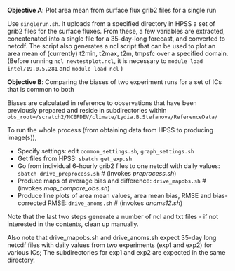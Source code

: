 **Objective A**: Plot area mean from surface flux grib2 files for a single run

Use `singlerun.sh`. It uploads from a specified directory in HPSS a set of grib2 files for the surface fluxes. From these, a few variables are extracted, concatenated into a single file for a 35-day-long forecast, and converted to netcdf. The script also generates a ncl script that can be used to plot an area mean of (currently) t2min, t2max, t2m, tmpsfc over a specified domain. (Before running `ncl newtestplot.ncl`, it is necessary to `module load intel/19.0.5.281` and `module load ncl`  )


**Objective B**: Comparing the biases of two experiment runs for a set of ICs that is common to both

Biases are calculated in reference to observations that have been previously prepared and reside in subdirectories within `obs_root=/scratch2/NCEPDEV/climate/Lydia.B.Stefanova/ReferenceData/`

To run the whole process (from obtaining data from HPSS to producing image(s)),

- Specify settings: edit `common_settings.sh`, `graph_settings.sh`
- Get files from HPSS: `sbatch get_exp.sh`
- Go from individual 6-hourly grib2 files to one netcdf with daily values: `sbatch drive_preprocess.sh` # (invokes *preprocess.sh*)
- Produce maps of average bias and difference: `drive_mapobs.sh`   # (invokes *map_compare_obs.sh*)
- Produce line plots of area mean values, area mean bias, RMSE and bias-corrected RMSE: `drive_anoms.sh` # (invokes *anoms12.sh*)

Note that the last two steps generate a number of ncl and txt files - if not interested in the contents, clean up manually.

Also note that drive_mapobs.sh and drive_anoms.sh expect 35-day long netcdf files with daily values from two experiments (exp1 and exp2) for various ICs; The subdirectories for exp1 and exp2 are expected in the same directory.


